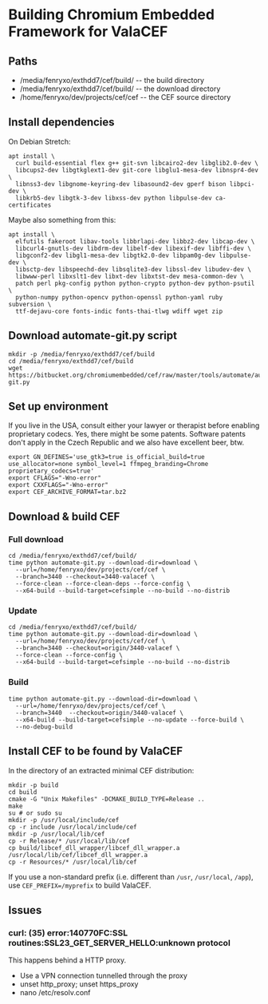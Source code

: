 Building Chromium Embedded Framework for ValaCEF
===========================================

Paths
-----

  * /media/fenryxo/exthdd7/cef/build/ -- the build directory
  * /media/fenryxo/exthdd7/cef/build/ -- the download directory
  * /home/fenryxo/dev/projects/cef/cef -- the CEF source directory

Install dependencies
------------------

On Debian Stretch:

    apt install \
      curl build-essential flex g++ git-svn libcairo2-dev libglib2.0-dev \
      libcups2-dev libgtkglext1-dev git-core libglu1-mesa-dev libnspr4-dev \
      libnss3-dev libgnome-keyring-dev libasound2-dev gperf bison libpci-dev \
      libkrb5-dev libgtk-3-dev libxss-dev python libpulse-dev ca-certificates

Maybe also something from this:

    apt install \
      elfutils fakeroot libav-tools libbrlapi-dev libbz2-dev libcap-dev \
      libcurl4-gnutls-dev libdrm-dev libelf-dev libexif-dev libffi-dev \
      libgconf2-dev libgl1-mesa-dev libgtk2.0-dev libpam0g-dev libpulse-dev \
      libsctp-dev libspeechd-dev libsqlite3-dev libssl-dev libudev-dev \
      libwww-perl libxslt1-dev libxt-dev libxtst-dev mesa-common-dev \
      patch perl pkg-config python python-crypto python-dev python-psutil \
      python-numpy python-opencv python-openssl python-yaml ruby subversion \
      ttf-dejavu-core fonts-indic fonts-thai-tlwg wdiff wget zip

Download automate-git.py script
----------------------------

    mkdir -p /media/fenryxo/exthdd7/cef/build
    cd /media/fenryxo/exthdd7/cef/build
    wget https://bitbucket.org/chromiumembedded/cef/raw/master/tools/automate/automate-git.py

Set up environment
----------------

If you live in the USA, consult either your lawyer or therapist before enabling proprietary codecs.
Yes, there might be some patents. Software patents don't apply in the Czech Republic and we also
have excellent beer, btw.

    export GN_DEFINES='use_gtk3=true is_official_build=true use_allocator=none symbol_level=1 ffmpeg_branding=Chrome proprietary_codecs=true'
    export CFLAGS="-Wno-error"
    export CXXFLAGS="-Wno-error"
    export CEF_ARCHIVE_FORMAT=tar.bz2

Download & build CEF
------------------

### Full download

    cd /media/fenryxo/exthdd7/cef/build/
    time python automate-git.py --download-dir=download \
      --url=/home/fenryxo/dev/projects/cef/cef \
      --branch=3440 --checkout=3440-valacef \
      --force-clean --force-clean-deps --force-config \
      --x64-build --build-target=cefsimple --no-build --no-distrib

### Update

    cd /media/fenryxo/exthdd7/cef/build/
    time python automate-git.py --download-dir=download \
      --url=/home/fenryxo/dev/projects/cef/cef \
      --branch=3440 --checkout=origin/3440-valacef \
      --force-clean --force-config \
      --x64-build --build-target=cefsimple --no-build --no-distrib

### Build

    time python automate-git.py --download-dir=download \
      --url=/home/fenryxo/dev/projects/cef/cef \
      --branch=3440  --checkout=origin/3440-valacef \
      --x64-build --build-target=cefsimple --no-update --force-build \
      --no-debug-build

Install CEF to be found by ValaCEF
------------------------------

In the directory of an extracted minimal CEF distribution:

    mkdir -p build
    cd build
    cmake -G "Unix Makefiles" -DCMAKE_BUILD_TYPE=Release ..
    make
    su # or sudo su
    mkdir -p /usr/local/include/cef
    cp -r include /usr/local/include/cef
    mkdir -p /usr/local/lib/cef
    cp -r Release/* /usr/local/lib/cef
    cp build/libcef_dll_wrapper/libcef_dll_wrapper.a /usr/local/lib/cef/libcef_dll_wrapper.a
    cp -r Resources/* /usr/local/lib/cef

If you use a non-standard prefix (i.e. different than `/usr`, `/usr/local`, `/app`), use `CEF_PREFIX=/myprefix`
to build ValaCEF.

Issues
------

### curl: (35) error:140770FC:SSL routines:SSL23_GET_SERVER_HELLO:unknown protocol

This happens behind a HTTP proxy.

  * Use a VPN connection tunnelled through the proxy
  * unset http_proxy; unset https_proxy
  * nano /etc/resolv.conf
